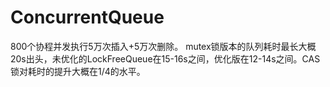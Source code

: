 # ConcurrentQueue
800个协程并发执行5万次插入+5万次删除。
mutex锁版本的队列耗时最长大概20s出头，未优化的LockFreeQueue在15-16s之间，优化版在12-14s之间。CAS锁对耗时的提升大概在1/4的水平。